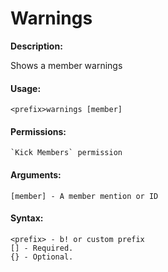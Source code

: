 # Warnings

**Description:**

Shows a member warnings

#### Usage:

```
<prefix>warnings [member]
```

#### Permissions:

```
`Kick Members` permission
```

#### Arguments:

```
[member] - A member mention or ID
```

#### Syntax:

```
<prefix> - b! or custom prefix
[] - Required.
{} - Optional.
```
